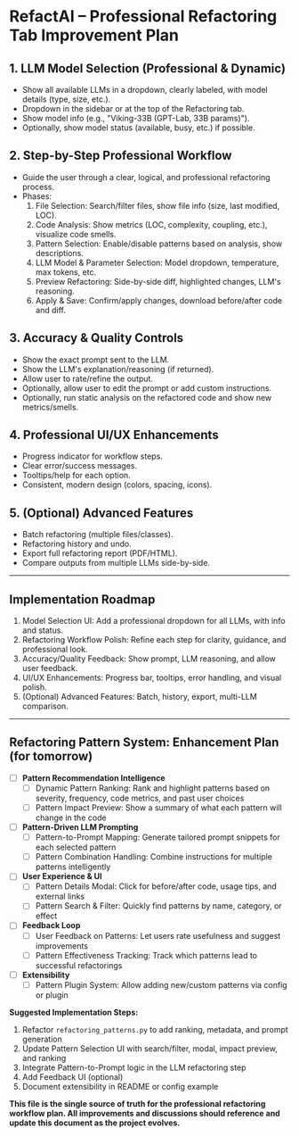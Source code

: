 # RefactAI – Professional Refactoring Tab Improvement Plan

## 1. LLM Model Selection (Professional & Dynamic)
- Show all available LLMs in a dropdown, clearly labeled, with model details (type, size, etc.).
- Dropdown in the sidebar or at the top of the Refactoring tab.
- Show model info (e.g., "Viking-33B (GPT-Lab, 33B params)").
- Optionally, show model status (available, busy, etc.) if possible.

## 2. Step-by-Step Professional Workflow
- Guide the user through a clear, logical, and professional refactoring process.
- Phases:
  1. File Selection: Search/filter files, show file info (size, last modified, LOC).
  2. Code Analysis: Show metrics (LOC, complexity, coupling, etc.), visualize code smells.
  3. Pattern Selection: Enable/disable patterns based on analysis, show descriptions.
  4. LLM Model & Parameter Selection: Model dropdown, temperature, max tokens, etc.
  5. Preview Refactoring: Side-by-side diff, highlighted changes, LLM's reasoning.
  6. Apply & Save: Confirm/apply changes, download before/after code and diff.

## 3. Accuracy & Quality Controls
- Show the exact prompt sent to the LLM.
- Show the LLM's explanation/reasoning (if returned).
- Allow user to rate/refine the output.
- Optionally, allow user to edit the prompt or add custom instructions.
- Optionally, run static analysis on the refactored code and show new metrics/smells.

## 4. Professional UI/UX Enhancements
- Progress indicator for workflow steps.
- Clear error/success messages.
- Tooltips/help for each option.
- Consistent, modern design (colors, spacing, icons).

## 5. (Optional) Advanced Features
- Batch refactoring (multiple files/classes).
- Refactoring history and undo.
- Export full refactoring report (PDF/HTML).
- Compare outputs from multiple LLMs side-by-side.

---

## Implementation Roadmap

1. Model Selection UI: Add a professional dropdown for all LLMs, with info and status.
2. Refactoring Workflow Polish: Refine each step for clarity, guidance, and professional look.
3. Accuracy/Quality Feedback: Show prompt, LLM reasoning, and allow user feedback.
4. UI/UX Enhancements: Progress bar, tooltips, error handling, and visual polish.
5. (Optional) Advanced Features: Batch, history, export, multi-LLM comparison.

---

## Refactoring Pattern System: Enhancement Plan (for tomorrow)

- [ ] **Pattern Recommendation Intelligence**
    - [ ] Dynamic Pattern Ranking: Rank and highlight patterns based on severity, frequency, code metrics, and past user choices
    - [ ] Pattern Impact Preview: Show a summary of what each pattern will change in the code
- [ ] **Pattern-Driven LLM Prompting**
    - [ ] Pattern-to-Prompt Mapping: Generate tailored prompt snippets for each selected pattern
    - [ ] Pattern Combination Handling: Combine instructions for multiple patterns intelligently
- [ ] **User Experience & UI**
    - [ ] Pattern Details Modal: Click for before/after code, usage tips, and external links
    - [ ] Pattern Search & Filter: Quickly find patterns by name, category, or effect
- [ ] **Feedback Loop**
    - [ ] User Feedback on Patterns: Let users rate usefulness and suggest improvements
    - [ ] Pattern Effectiveness Tracking: Track which patterns lead to successful refactorings
- [ ] **Extensibility**
    - [ ] Pattern Plugin System: Allow adding new/custom patterns via config or plugin

**Suggested Implementation Steps:**
1. Refactor `refactoring_patterns.py` to add ranking, metadata, and prompt generation
2. Update Pattern Selection UI with search/filter, modal, impact preview, and ranking
3. Integrate Pattern-to-Prompt logic in the LLM refactoring step
4. Add Feedback UI (optional)
5. Document extensibility in README or config example

**This file is the single source of truth for the professional refactoring workflow plan. All improvements and discussions should reference and update this document as the project evolves.**
